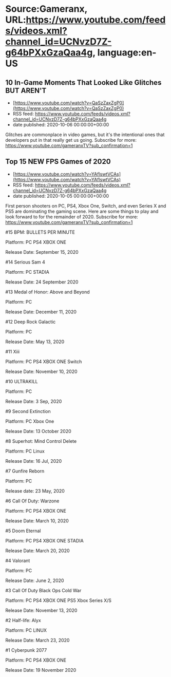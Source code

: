 # Source:Gameranx, URL:https://www.youtube.com/feeds/videos.xml?channel_id=UCNvzD7Z-g64bPXxGzaQaa4g, language:en-US

## 10 In-Game Moments That Looked Like Glitches BUT AREN'T
 - [https://www.youtube.com/watch?v=QaSzZaxZgP0](https://www.youtube.com/watch?v=QaSzZaxZgP0)
 - RSS feed: https://www.youtube.com/feeds/videos.xml?channel_id=UCNvzD7Z-g64bPXxGzaQaa4g
 - date published: 2020-10-06 00:00:00+00:00

Glitches are commonplace in video games, but it's the intentional ones that developers put in that really get us going.
Subscribe for more: https://www.youtube.com/gameranxTV?sub_confirmation=1

## Top 15 NEW FPS Games of 2020
 - [https://www.youtube.com/watch?v=YAflswtVCAs](https://www.youtube.com/watch?v=YAflswtVCAs)
 - RSS feed: https://www.youtube.com/feeds/videos.xml?channel_id=UCNvzD7Z-g64bPXxGzaQaa4g
 - date published: 2020-10-05 00:00:00+00:00

First person shooters on PC, PS4, Xbox One, Switch, and even Series X and PS5 are dominating the gaming scene. Here are some things to play and look forward to for the remainder of 2020.
Subscribe for more: https://www.youtube.com/gameranxTV?sub_confirmation=1

#15 BPM: BULLETS PER MINUTE

Platform: PC PS4 XBOX ONE

Release Date: September 15, 2020



#14 Serious Sam 4

Platform: PC STADIA   

Release Date: 24 September 2020



#13 Medal of Honor: Above and Beyond

Platform: PC

Release Date: December 11, 2020



#12 Deep Rock Galactic

Platform: PC

Release Date: May 13, 2020



#11 Xiii

Platform: PC PS4 XBOX ONE Switch

Release Date: November 10, 2020



#10 ULTRAKILL

Platform: PC

Release Date: 3 Sep, 2020



#9 Second Extinction

Platform: PC Xbox One

Release Date: 13 October 2020



#8 Superhot: Mind Control Delete

Platform: PC Linux

Release Date: 16 Jul, 2020



#7 Gunfire Reborn

Platform: PC

Release date: 23 May, 2020



#6 Call Of Duty: Warzone

Platform: PC PS4 XBOX ONE

Release Date: March 10, 2020



#5 Doom Eternal 

Platform: PC PS4 XBOX ONE STADIA

Release Date: March 20, 2020



#4 Valorant

Platform: PC

Release Date: June 2, 2020



#3 Call Of Duty Black Ops Cold War

Platform: PC PS4 XBOX ONE PS5 Xbox Series X/S

Release Date: November 13, 2020



#2 Half-life: Alyx

Platform: PC LINUX

Release Date: March 23, 2020



#1 Cyberpunk 2077

Platform: PC PS4 XBOX ONE

Release Date: 19 November 2020

